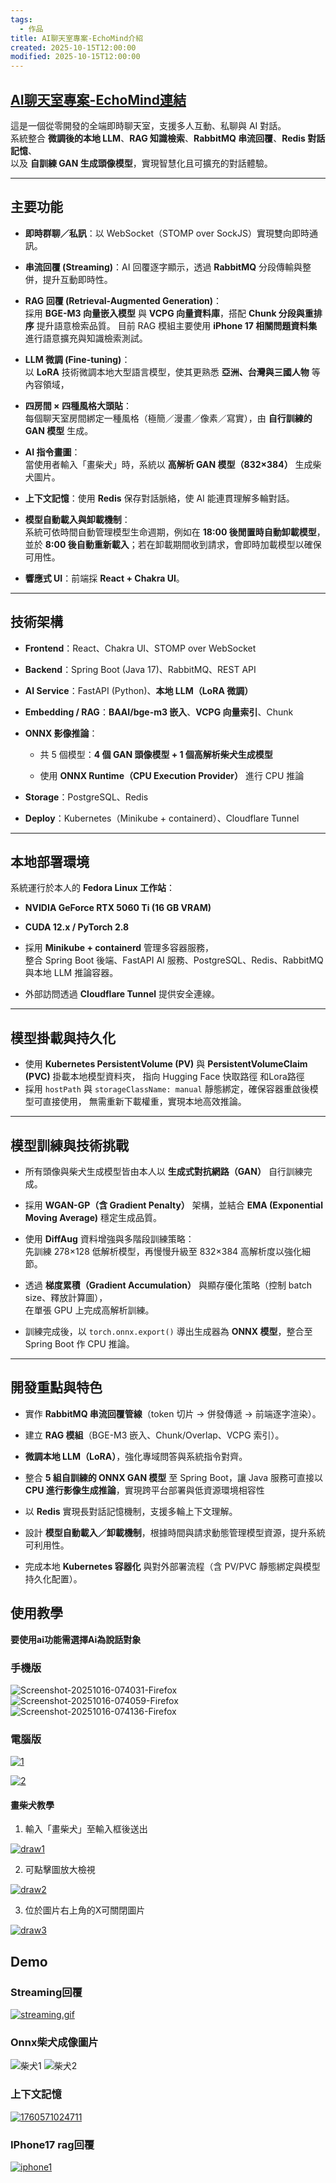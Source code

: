 ```yaml
---
tags:
  - 作品
title: AI聊天室專案-EchoMind介紹
created: 2025-10-15T12:00:00
modified: 2025-10-15T12:00:00
---
```

## <a href="https://chat.bardcloud.online" target="_blank">AI聊天室專案-EchoMind連結</a>
這是一個從零開發的全端即時聊天室，支援多人互動、私聊與 AI 對話。  
系統整合 **微調後的本地 LLM**、**RAG 知識檢索**、**RabbitMQ 串流回覆**、**Redis 對話記憶**、  
以及 **自訓練 GAN 生成頭像模型**，實現智慧化且可擴充的對話體驗。

---

## 主要功能

- **即時群聊／私訊**：以 WebSocket（STOMP over SockJS）實現雙向即時通訊。
    
- **串流回覆 (Streaming)**：AI 回覆逐字顯示，透過 **RabbitMQ** 分段傳輸與整併，提升互動即時性。
    
- **RAG 回覆 (Retrieval-Augmented Generation)**：  
    採用 **BGE-M3 向量嵌入模型** 與 **VCPG 向量資料庫**，搭配 **Chunk 分段與重排序** 提升語意檢索品質。
	目前 RAG 模組主要使用 **iPhone 17 相關問題資料集** 進行語意擴充與知識檢索測試。
- **LLM 微調 (Fine-tuning)**：  
    以 **LoRA** 技術微調本地大型語言模型，使其更熟悉 **亞洲、台灣與三國人物** 等內容領域，  

- **四房間 × 四種風格大頭貼**：  
    每個聊天室房間綁定一種風格（極簡／漫畫／像素／寫實），由 **自行訓練的 GAN 模型** 生成。
    
- **AI 指令畫圖**：  
    當使用者輸入「畫柴犬」時，系統以 **高解析 GAN 模型（832×384）** 生成柴犬圖片。
    
- **上下文記憶**：使用 **Redis** 保存對話脈絡，使 AI 能連貫理解多輪對話。
- **模型自動載入與卸載機制**：  
	系統可依時間自動管理模型生命週期，例如在 **18:00 後閒置時自動卸載模型**，  
	並於 **8:00 後自動重新載入**；若在卸載期間收到請求，會即時加載模型以確保可用性。

- **響應式 UI**：前端採 **React + Chakra UI**。
    

---

## 技術架構

- **Frontend**：React、Chakra UI、STOMP over WebSocket
    
- **Backend**：Spring Boot (Java 17)、RabbitMQ、REST API
    
- **AI Service**：FastAPI (Python)、**本地 LLM（LoRA 微調）**
    
- **Embedding / RAG**：**BAAI/bge-m3 嵌入**、**VCPG 向量索引**、Chunk 
    
- **ONNX 影像推論**：
    
    - 共 5 個模型：**4 個 GAN 頭像模型 + 1 個高解析柴犬生成模型**
        
    - 使用 **ONNX Runtime（CPU Execution Provider）** 進行 CPU 推論
        
- **Storage**：PostgreSQL、Redis
    
- **Deploy**：Kubernetes（Minikube + containerd）、Cloudflare Tunnel
    

---

##  本地部署環境

系統運行於本人的 **Fedora Linux 工作站**：

- **NVIDIA GeForce RTX 5060 Ti (16 GB VRAM)**
    
- **CUDA 12.x / PyTorch 2.8**  
- 採用 **Minikube + containerd** 管理多容器服務，  
	整合 Spring Boot 後端、FastAPI AI 服務、PostgreSQL、Redis、RabbitMQ 與本地 LLM 推論容器。  
- 外部訪問透過 **Cloudflare Tunnel** 提供安全連線。
    

---

##  模型掛載與持久化

- 使用 **Kubernetes PersistentVolume (PV)** 與 **PersistentVolumeClaim (PVC)** 掛載本地模型資料夾，  指向 Hugging Face 快取路徑 和Lora路徑
- 採用 `hostPath` 與 `storageClassName: manual` 靜態綁定，確保容器重啟後模型可直接使用，  無需重新下載權重，實現本地高效推論。

---

## 模型訓練與技術挑戰

- 所有頭像與柴犬生成模型皆由本人以 **生成式對抗網路（GAN）** 自行訓練完成。
    
- 採用 **WGAN-GP（含 Gradient Penalty）** 架構，並結合 **EMA (Exponential Moving Average)** 穩定生成品質。
    
- 使用 **DiffAug** 資料增強與多階段訓練策略：  
    先訓練 278×128 低解析模型，再慢慢升級至 832×384 高解析度以強化細節。
    
- 透過 **梯度累積（Gradient Accumulation）** 與顯存優化策略（控制 batch size、釋放計算圖），  
    在單張 GPU 上完成高解析訓練。
    
- 訓練完成後，以 `torch.onnx.export()` 導出生成器為 **ONNX 模型**，整合至 Spring Boot 作 CPU 推論。
    

---

## 開發重點與特色

- 實作 **RabbitMQ 串流回覆管線**（token 切片 → 併發傳遞 → 前端逐字渲染）。
    
- 建立 **RAG 模組**（BGE-M3 嵌入、Chunk/Overlap、VCPG 索引）。
    
- **微調本地 LLM（LoRA）**，強化專域問答與系統指令對齊。
- 整合 **5 組自訓練的 ONNX GAN 模型** 至 Spring Boot，讓 Java 服務可直接以 **CPU 進行影像生成推論**，實現跨平台部署與低資源環境相容性

- 以 **Redis** 實現長對話記憶機制，支援多輪上下文理解。
- 設計 **模型自動載入／卸載機制**，根據時間與請求動態管理模型資源，提升系統可利用性。
    
- 完成本地 **Kubernetes 容器化** 與對外部署流程（含 PV/PVC 靜態綁定與模型持久化配置）。

##  使用教學

**要使用ai功能需選擇Ai為說話對象**
### 手機版

<img src="https://img.bardcloud.online/ai_project/Screenshot-20251016-074031-Firefox.jpg" alt="Screenshot-20251016-074031-Firefox" border="0">

<img src="https://img.bardcloud.online/ai_project/Screenshot-20251016-074059-Firefox.jpg" alt="Screenshot-20251016-074059-Firefox" border="0">

<img src="https://img.bardcloud.online/ai_project/Screenshot-20251016-074136-Firefox.jpg" alt="Screenshot-20251016-074136-Firefox" border="0">

### 電腦版

<a href="https://img.bardcloud.online/ai_project/1.png"><img src="https://img.bardcloud.online/ai_project/1.png" alt="1" border="0"></a>

<a href="https://img.bardcloud.online/ai_project/2.png"><img src="https://img.bardcloud.online/ai_project/2.png" alt="2" border="0"></a>

#### 畫柴犬教學
1. 輸入「畫柴犬」至輸入框後送出

<a href="https://img.bardcloud.online/ai_project/draw1.png"><img src="https://img.bardcloud.online/ai_project/draw1.png" alt="draw1" border="0"></a>

2. 可點擊圖放大檢視

<a href="https://img.bardcloud.online/ai_project/draw2.png"><img src="https://img.bardcloud.online/ai_project/draw2.png" alt="draw2" border="0"></a>

3. 位於圖片右上角的X可關閉圖片

<a href="https://img.bardcloud.online/ai_project/draw3.png"><img src="https://img.bardcloud.online/ai_project/draw3.png" alt="draw3" border="0"></a>

## Demo

### Streaming回覆

<a href="https://img.bardcloud.online/ai_project/streaming.gif"><img src="https://img.bardcloud.online/ai_project/streaming.gif" alt="streaming.gif" border="0"></a>

### Onnx柴犬成像圖片

![柴犬1](https://img.bardcloud.online/ai_project/dog1.jpg)
![柴犬2](https://img.bardcloud.online/ai_project/dog2.png)

### 上下文記憶

<a href="https://img.bardcloud.online/ai_project/memory.png?n=1"><img src="https://img.bardcloud.online/ai_project/memory.png?n=1" alt="1760571024711" border="0"></a>

### IPhone17 rag回覆

<a href="https://img.bardcloud.online/ai_project/iphone1.png"><img src="https://img.bardcloud.online/ai_project/iphone1.png" alt="iphone1" border="0"></a>




